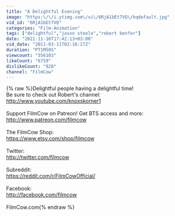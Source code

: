 ```yaml
---
title: "A Delightful Evening"
image: "https:\/\/i.ytimg.com\/vi\/6RjA1bEt7VQ\/hqdefault.jpg"
vid_id: "6RjA1bEt7VQ"
categories: "Film-Animation"
tags: ["delightful","jason steele","robert benfer"]
date: "2021-11-16T17:42:13+03:00"
vid_date: "2011-03-11T02:16:27Z"
duration: "PT1M50S"
viewcount: "556103"
likeCount: "6759"
dislikeCount: "828"
channel: "FilmCow"
---
```

{% raw %}Delightful people having a delightful time!<br />Be sure to check out Robert's channel:<br /><a rel="nofollow" target="blank" href="http://www.youtube.com/knoxskorner1">http://www.youtube.com/knoxskorner1</a><br /><br />Support FilmCow on Patreon! Get BTS access and more:<br /><a rel="nofollow" target="blank" href="http://www.patreon.com/filmcow">http://www.patreon.com/filmcow</a><br /><br />The FilmCow Shop:<br /><a rel="nofollow" target="blank" href="https://www.etsy.com/shop/filmcow">https://www.etsy.com/shop/filmcow</a><br /><br />Twitter:<br /><a rel="nofollow" target="blank" href="http://twitter.com/filmcow">http://twitter.com/filmcow</a><br /><br />Subreddit:<br /><a rel="nofollow" target="blank" href="https://reddit.com/r/FilmCowOfficial/">https://reddit.com/r/FilmCowOfficial/</a><br /><br />Facebook:<br /><a rel="nofollow" target="blank" href="http://facebook.com/filmcow">http://facebook.com/filmcow</a><br /><br />FilmCow.com{% endraw %}
